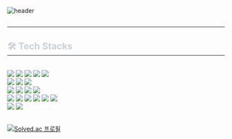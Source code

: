 <!--## Hi there 👋 -->

<!--
**Elineely/Elineely** is a ✨ _special_ ✨ repository because its `README.md` (this file) appears on your GitHub profile.

Here are some ideas to get you started:

- 🔭 I’m currently working on ...
- 🌱 I’m currently learning ...
- 👯 I’m looking to collaborate on ...
- 🤔 I’m looking for help with ...
- 💬 Ask me about ...
- 📫 How to reach me: ...
- 😄 Pronouns: ...
- ⚡ Fun fact: ...
-->

![header](https://capsule-render.vercel.app/api?type=waving&height=250&text=LeeSuRin&fontColor=FFFFFF)
<!--[![Solved.ac
프로필](http://mazassumnida.wtf/api/generate_badge?boj=sooleeny)](https://solved.ac/sooleeny)
-->

<!-- 블로그 링크-->
<!--
<a href="https://babe-dev.tistory.com" target="_blank"><img src="https://img.shields.io/badge/-배경색?style=뱃지모양&logo=로고&logoColor=로고색상"/></a>

<svg role="img" viewBox="0 0 24 24" xmlns="http://www.w3.org/2000/svg"><title>Tistory</title><path d="M0 3a3 3 0 1 0 6 0 3 3 0 0 0-6 0m9 18a3 3 0 1 0 6 0 3 3 0 0 0-6 0m0-9a3 3 0 1 0 6 0 3 3 0 0 0-6 0m0-9a3 3 0 1 0 6 0 3 3 0 0 0-6 0m9 0a3 3 0 1 0 6 0 3 3 0 0 0-6 0"/></svg>
-->

<div style="text-align: left;"> 
    <h2 style="border-bottom: 1px solid #21262d; color: #c9d1d9;">  </h2>  
    <div style="font-weight: 700; font-size: 15px; text-align: left; color: #c9d1d9;">  </div> 
    </div>
    <div style="text-align: left;">
    <h2 style="border-bottom: 1px solid #21262d; color: #c9d1d9;"> 🛠️ Tech Stacks </h2> <br> 
        <!-- 언어 -->
    <div style="margin: ; text-align: left;" "text-align: left;"> <img src="https://img.shields.io/badge/C-A8B9CC?style=for-the-badge&logo=C&logoColor=white">
          <img src="https://img.shields.io/badge/C++-00599C?style=for-the-badge&logo=C%2B%2B&logoColor=white">
          <img src="https://img.shields.io/badge/Java-007396?style=for-the-badge&logo=Java&logoColor=white">    
      <img src="https://img.shields.io/badge/Javascript-F7DF1E?style=for-the-badge&logo=Javascript&logoColor=white">
        <img src="https://img.shields.io/badge/typescript-%233178C6.svg?&style=for-the-badge&logo=typescript&logoColor=white" />
      <br/>
        <!-- DB -->
      <img src="https://img.shields.io/badge/MariaDB-003545?style=for-the-badge&logo=MariaDB&logoColor=white">
      <img src="https://img.shields.io/badge/postgresql-%23336791.svg?&style=for-the-badge&logo=postgresql&logoColor=white" />
      <img src="https://img.shields.io/badge/redis-%23DC382D.svg?&style=for-the-badge&logo=redis&logoColor=white" />
      <br/>
        <!-- 프레임워크 -->
      <img src="https://img.shields.io/badge/Spring-6DB33F?style=for-the-badge&logo=Spring&logoColor=white">
      <img src="https://img.shields.io/badge/Spring Boot-6DB33F?style=for-the-badge&logo=Spring Boot&logoColor=white">
      <img src="https://img.shields.io/badge/nestjs-%23E0234E.svg?&style=for-the-badge&logo=nestjs&logoColor=white" />
      <img src="https://img.shields.io/badge/Node.js-339933?style=for-the-badge&logo=Node.js&logoColor=white">
      <br/>
        <!-- 개발도구 -->
      <img src="https://img.shields.io/badge/Linux-FCC624?style=for-the-badge&logo=Linux&logoColor=white">
      <img src="https://img.shields.io/badge/Docker-2496ED?style=for-the-badge&logo=Docker&logoColor=white">
      <img src="https://img.shields.io/badge/Git-F05032?style=for-the-badge&logo=Git&logoColor=white">
      <img src="https://img.shields.io/badge/gitlab-%23FCA121.svg?&style=for-the-badge&logo=gitlab&logoColor=black" />
      <img src="https://img.shields.io/badge/Slack-4A154B?style=for-the-badge&logo=Slack&logoColor=white">
      <img src="https://img.shields.io/badge/mattermost-%230072C6.svg?&style=for-the-badge&logo=mattermost&logoColor=white" />
      <br/>      
        <!-- 프론트엔드 툴 -->
      <img src="https://img.shields.io/badge/Bootstrap-7952B3?style=for-the-badge&logo=Bootstrap&logoColor=white">
      <img src="https://img.shields.io/badge/Vue.js-4FC08D?style=for-the-badge&logo=Vue.js&logoColor=white">
      <br/></div>
    </div>
    <br/>
    <!--
    <div style="text-align: left;">
    <h2 style="border-bottom: 1px solid #21262d; color: #c9d1d9;"> 🧑‍💻 Contact me </h2> <br> 
    <div style="text-align: left;"> <a href=https://babe-dev.tistory.com> <img src="https://img.shields.io/badge/Tistory-000000?style=for-the-badge&logo=Tistory&logoColor=white&link=https://babe-dev.tistory.com"> </a>
          </div>  <br> 
    <div style="text-align: left;">  </div> 
    </div>  
    <div style="text-align: left;"> 
    <h2 style="border-bottom: 1px solid #21262d; color: #c9d1d9;"> 🏅 Stats </h2> <div style="text-align: left;"> <img src="https://github-readme-stats.vercel.app/api?username=Elineely&custom_title=Elineely's Github Stat&bg_color=180,000000,&title_color=000000&text_color=000000"
        /> <img src="https://github-readme-stats.vercel.app/api/top-langs/?username=Elineely&layout=compact&bg_color=180,000000,&title_color=000000&text_color=000000"
          /> </div> 
    </div>
    -->


[![Solved.ac
프로필](http://mazassumnida.wtf/api/v2/generate_badge?boj=sooleeny)](https://solved.ac/sooleeny)

